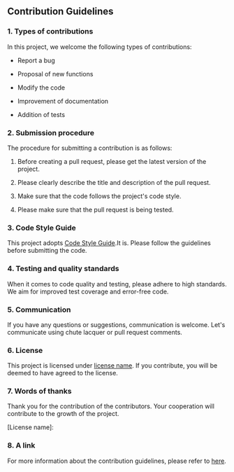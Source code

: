## Contribution Guidelines

### 1. Types of contributions

In this project, we welcome the following types of contributions:

- Report a bug

- Proposal of new functions

- Modify the code

- Improvement of documentation

- Addition of tests

### 2. Submission procedure

The procedure for submitting a contribution is as follows:

1. Before creating a pull request, please get the latest version of the project.

2. Please clearly describe the title and description of the pull request.

3. Make sure that the code follows the project's code style.

4. Please make sure that the pull request is being tested.

### 3. Code Style Guide

This project adopts [Code Style Guide](https://github.com/IROpany/support_button/blob/main/CODE_OF_CONDUCT.md).It is. Please follow the guidelines before submitting the code.

### 4. Testing and quality standards

When it comes to code quality and testing, please adhere to high standards. We aim for improved test coverage and error-free code.

### 5. Communication

If you have any questions or suggestions, communication is welcome. Let's communicate using chute lacquer or pull request comments.

### 6. License

This project is licensed under [license name](https://github.com/IROpany/support_button/blob/main/LICENSE). If you contribute, you will be deemed to have agreed to the license.

### 7. Words of thanks

Thank you for the contribution of the contributors. Your cooperation will contribute to the growth of the project.

[Code Style Guide]:(https://github.com/IROpany/count-button/blob/main/CODE_OF_CONDUCT.md)
[License name]: 
### 8. A link

For more information about the contribution guidelines, please refer to [here].

[Here]: CONTRIBUTING.md
